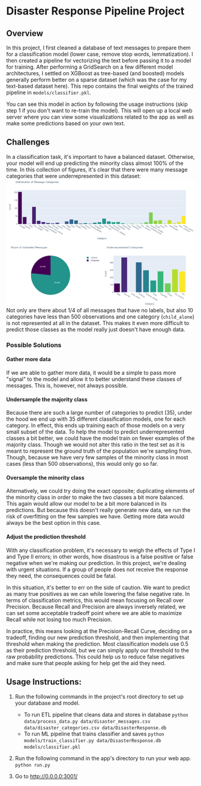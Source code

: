 # Disaster Response Pipeline Project
## Overview
In this project, I first cleaned a database of text messages to prepare them for a classification model (lower case, remove stop words, lemmatization). I then created a pipeline for vectorizing the text before passing it to a model for training. After performing a GridSearch on a few different model architectures, I settled on XGBoost as tree-based (and boosted) models generally perform better on a sparse dataset (which was the case for my text-based dataset here). This repo contains the final weights of the trained pipeline in `models/classifier.pkl`. 

You can see this model in action by following the usage instructions (skip step 1 if you don't want to re-train the model). This will open up a local web server where you can view some visualizations related to the app as well as make some predictions based on your own text.

## Challenges
In a classification task, it's important to have a balanced dataset. Otherwise, your model will end up predicting the minority class almost 100% of the time. In this collection of figures, it's clear that there were many message categories that were underrepresented in this dataset:
![Two bar charts and a pie chart showing information about the dataset](images/visualization.png)
Not only are there about 1/4 of all messages that have no labels, but also 10 categories have less than 500 observations and one category (`child_alone`) is not represented at all in the dataset. This makes it even more difficult to predict those classes as the model really just doesn't have enough data.

### Possible Solutions
#### Gather more data
If we are able to gather more data, it would be a simple to pass more "signal" to the model and allow it to better understand these classes of messages. This is, however, not always possible.
#### Undersample the majority class
Because there are such a large number of categories to predict (35), under the hood we end up with 35 different classification models, one for each category. In effect, this ends up training each of those models on a very small subset of the data. To help the model to predict underrepresented classes a bit better, we could have the model train on fewer examples of the majority class. Though we would not alter this ratio in the test set as it is meant to represent the ground truth of the population we're sampling from. Though, because we have very few samples of the minority class in most cases (less than 500 observations), this would only go so far.
#### Oversample the minority class
Alternatively, we could try doing the exact opposite; duplicating elements of the minority class in order to make the two classes a bit more balanced. This again would allow our model to be a bit more balanced in its predictions. But because this doesn't really generate new data, we run the risk of overfitting on the few samples we have. Getting more data would always be the best option in this case.
#### Adjust the prediction threshold
With any classification problem, it's necessary to weigh the effects of Type I and Type II errors; in other words, how disastrous is a false positive or false negative when we're making our prediction. In this project, we're dealing with urgent situations. If a group of people does not receive the response they need, the consequences could be fatal. 

In this situation, it's better to err on the side of caution. We want to predict as many true positives as we can while lowering the false negative rate. In terms of classification metrics, this would mean focusing on Recall over Precision. Because Recall and Precision are always inversely related, we can set some acceptable tradeoff point where we are able to maximize Recall while not losing too much Precision. 

In practice, this means looking at the Precision-Recall Curve, deciding on a tradeoff, finding our new prediction threshold, and then implementing that threshold when making the prediction. Most classification models use 0.5 as their prediction threshold, but we can simply apply our threshold to the raw probability predictions. This could help us to reduce false negatives and make sure that people asking for help get the aid they need.
## Usage Instructions:
1. Run the following commands in the project's root directory to set up your database and model.

    - To run ETL pipeline that cleans data and stores in database
        `python data/process_data.py data/disaster_messages.csv data/disaster_categories.csv data/DisasterResponse.db`
    - To run ML pipeline that trains classifier and saves
        `python models/train_classifier.py data/DisasterResponse.db models/classifier.pkl`

2. Run the following command in the app's directory to run your web app.
    `python run.py`

3. Go to http://0.0.0.0:3001/
